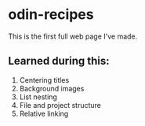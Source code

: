 # odin-recipes
This is the first full web page I've made. 

## Learned during this:
1. Centering titles
2. Background images
3. List nesting
4. File and project structure
5. Relative linking
